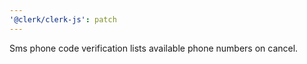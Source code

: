 ```yaml
---
'@clerk/clerk-js': patch
---
```


Sms phone code verification lists available phone numbers on cancel.
